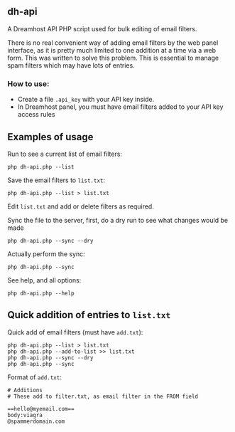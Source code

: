 ## dh-api

A Dreamhost API PHP script used for bulk editing of email filters.

There is no real convenient way of adding email filters by the web panel interface, as it is pretty much limited to one addition at a time via a web form. This was written to solve this problem. This is essential to manage spam filters which may have lots of entries.

### How to use:

* Create a file `.api_key` with your API key inside.
* In Dreamhost panel, you must have email filters added to your API key access rules

## Examples of usage

Run to see a current list of email filters:

	php dh-api.php --list

Save the email filters to `list.txt`:
	
	php dh-api.php --list > list.txt

Edit `list.txt` and add or delete filters as required.

Sync the file to the server, first, do a dry run to see what changes would be made

	php dh-api.php --sync --dry

Actually perform the sync:

	php dh-api.php --sync

See help, and all options:

	php dh-api.php --help

## Quick addition of entries to `list.txt`

Quick add of email filters (must have `add.txt`):

	php dh-api.php --list > list.txt
	php dh-api.php --add-to-list >> list.txt
	php dh-api.php --sync --dry
	php dh-api.php --sync

Format of `add.txt`:

	# Additions
	# These add to filter.txt, as email filter in the FROM field

	==hello@myemail.com==
	body:viagra
	@spammerdomain.com

